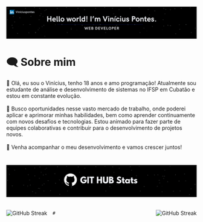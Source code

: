 <img src="src/Fundo.png"></img>
# 🗨️ Sobre mim

👋 Olá, eu sou o Vinícius, tenho 18 anos e amo programação! Atualmente sou estudante de análise e desenvolvimento de sistemas no IFSP em Cubatão e estou em constante evolução. <br><br>
💼 Busco oportunidades nesse vasto mercado de trabalho, onde poderei aplicar e aprimorar minhas habilidades, bem como aprender continuamente com novos desafios e tecnologias. Estou animado para fazer parte de equipes colaborativas e contribuir para o desenvolvimento de projetos novos. <br><br>
🚀 Venha acompanhar o meu desenvolvimento e vamos crescer juntos!
#
<img src="src/Fundostatuss.png"></img><br><br>
<div>
      <img
        align="left"
        src="https://github-readme-stats.vercel.app/api?username=Vinipontess&show_icons=true&theme=dark#gh-dark-mode-only"
        alt="GitHub Streak"
      />
      <img
        align="right"
        src="https://streak-stats.demolab.com?user=Vinipontess&theme=dark&hide_border=" alt="GitHub Streak"
      />
</div>

      #
<!---
Vinizinnn/Vinizinnn is a ✨ special ✨ repository because its `README.md` (this file) appears on your GitHub profile.
You can click the Preview link to take a look at your changes.
https://github-readme-stats.vercel.app/api?username=Vinipontess&show_icons=true&theme=dark#gh-dark-mode-only
--->
